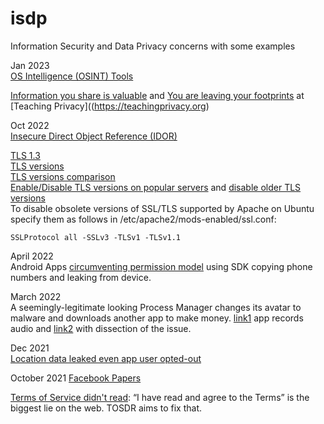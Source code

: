 # isdp
Information Security and Data Privacy concerns with some examples   




Jan 2023   
[OS Intelligence (OSINT) Tools](https://www.osinttechniques.com/osint-tools.html)   

[Information you share is valuable](https://teachingprivacy.org/information-is-valuable/) and [You are leaving your footprints](https://teachingprivacy.org/youre-leaving-footprints/) at [Teaching Privacy]((https://teachingprivacy.org)    



Oct 2022   
[Insecure Direct Object Reference (IDOR)](https://www.varonis.com/blog/what-is-idor-insecure-direct-object-reference)   

[TLS 1.3](https://sectigostore.com/blog/tls-version-1-3-what-to-know-about-the-latest-tls-version/)   
[TLS versions](https://www.covetus.com/blog/different-versions-of-transfer-layer-security-tls-its-working-and-benefits)   
[TLS versions comparison](https://thesecmaster.com/what-is-ssl-tls-how-ssl-tls-1-2-and-tls-1-3-differ-from-each-other/)   
[Enable/Disable TLS versions on popular servers](https://thesecmaster.com/how-to-enable-tls-1-3-on-popular-web-servers/) and [disable older TLS versions](https://www.ssl.com/guide/disable-tls-1-0-and-1-1-apache-nginx/)   
To disable obsolete versions of SSL/TLS supported by Apache on Ubuntu specify them as follows in /etc/apache2/mods-enabled/ssl.conf:
```
SSLProtocol all -SSLv3 -TLSv1 -TLSv1.1
```

April 2022   
Android Apps [circumventing permission model](https://blog.appcensus.io/2022/04/06/the-curious-case-of-coulus-coelib/) using SDK copying phone numbers and leaking from device.   


March 2022   
A seemingly-legitimate looking Process Manager changes its avatar to malware and downloads another app to make money. [link1](https://www.androidpolice.com/malware-russian-hackers-tracks-you-records-audio/) app records audio and [link2](https://lab52.io/blog/complete-dissection-of-an-apk-with-a-suspicious-c2-server/) with dissection of the issue.  


Dec 2021   
[Location data leaked even app user opted-out](https://www.vice.com/en/article/5dgmqz/huq-location-data-opt-out-no-consent)   


October 2021
[Facebook Papers](https://www.npr.org/2021/10/25/1049015366/the-facebook-papers-what-you-need-to-know)    


[Terms of Service didn't read](https://tosdr.org/): “I have read and agree to the Terms” is the biggest lie on the web. TOSDR aims to fix that.  

